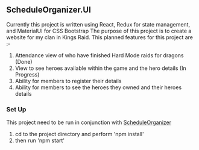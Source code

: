 ## ScheduleOrganizer.UI

Currently this project is written using React, Redux for state management, and MaterialUI for CSS Bootstrap 
The purpose of this project is to create a website for my clan in Kings Raid. This planned features for this project are :-
1. Attendance view of who have finished Hard Mode raids for dragons (Done)
2. View to see heroes available within the game and the hero details (In Progress)
3. Ability for members to register their details 
4. Ability for members to see the heroes they owned and their heroes details


### Set Up 

This project need to be run in conjunction with [ScheduleOrganizer](https://github.com/mythnpc/schedule-organizer)
1. cd to the project directory and perform 'npm install' 
2. then run 'npm start' 

